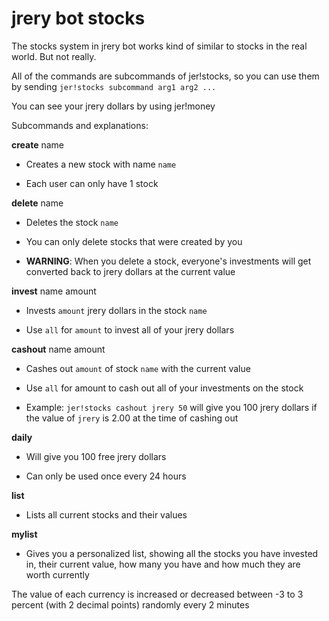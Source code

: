 # jrery bot stocks

The stocks system in jrery bot works kind of similar to stocks in the real world. But not really.

All of the commands are subcommands of jer!stocks, so you can use them by sending `jer!stocks subcommand arg1 arg2 ...`

You can see your jrery dollars by using jer!money

Subcommands and explanations:

**create** name

* Creates a new stock with name `name`

* Each user can only have 1 stock

**delete** name

* Deletes the stock `name`

* You can only delete stocks that were created by you

* **WARNING**: When you delete a stock, everyone's investments will get converted back to jrery dollars at the current value

**invest** name amount

* Invests `amount` jrery dollars in the stock `name`

* Use `all` for `amount` to invest all of your jrery dollars

**cashout** name amount

* Cashes out `amount` of stock `name` with the current value

* Use `all` for amount to cash out all of your investments on the stock

* Example: `jer!stocks cashout jrery 50` will give you 100 jrery dollars if the value of `jrery` is 2.00 at the time of cashing out

**daily**

* Will give you 100 free jrery dollars

* Can only be used once every 24 hours

**list**

* Lists all current stocks and their values

**mylist**

* Gives you a personalized list, showing all the stocks you have invested in, their current value, how many you have and how much they are worth currently

The value of each currency is increased or decreased between -3 to 3 percent (with 2 decimal points) randomly every 2 minutes

